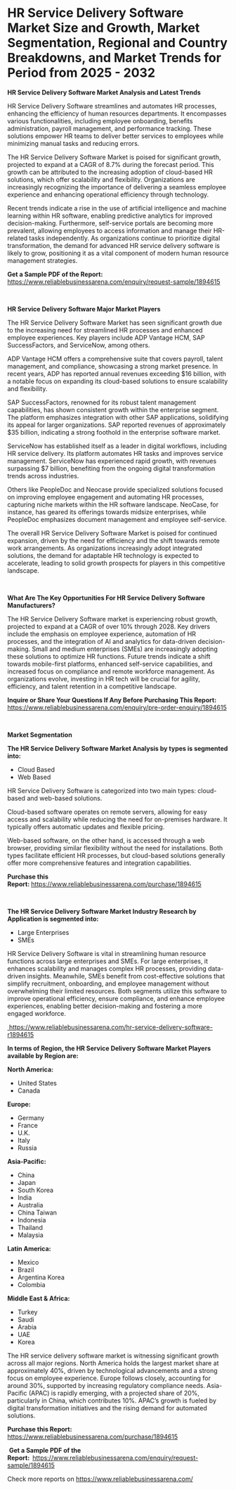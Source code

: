 <p><h1>HR Service Delivery Software Market Size and Growth, Market Segmentation, Regional and Country Breakdowns, and Market Trends for Period from 2025 -  2032</h1></p><p><strong>HR Service Delivery Software Market Analysis and Latest Trends</strong></p>
<p><p>HR Service Delivery Software streamlines and automates HR processes, enhancing the efficiency of human resources departments. It encompasses various functionalities, including employee onboarding, benefits administration, payroll management, and performance tracking. These solutions empower HR teams to deliver better services to employees while minimizing manual tasks and reducing errors.</p><p>The HR Service Delivery Software Market is poised for significant growth, projected to expand at a CAGR of 8.7% during the forecast period. This growth can be attributed to the increasing adoption of cloud-based HR solutions, which offer scalability and flexibility. Organizations are increasingly recognizing the importance of delivering a seamless employee experience and enhancing operational efficiency through technology.</p><p>Recent trends indicate a rise in the use of artificial intelligence and machine learning within HR software, enabling predictive analytics for improved decision-making. Furthermore, self-service portals are becoming more prevalent, allowing employees to access information and manage their HR-related tasks independently. As organizations continue to prioritize digital transformation, the demand for advanced HR service delivery software is likely to grow, positioning it as a vital component of modern human resource management strategies.</p></p>
<p><strong>Get a Sample PDF of the Report:&nbsp;</strong> <a href="https://www.reliablebusinessarena.com/enquiry/request-sample/1894615?utm_campaign=2187&utm_medium=2&utm_source=Github&utm_content=ia&utm_term=10032025&utm_id=hr-service-delivery-software">https://www.reliablebusinessarena.com/enquiry/request-sample/1894615</a></p>
<p>&nbsp;</p>
<p><strong>HR Service Delivery Software Major Market Players</strong></p>
<p><p>The HR Service Delivery Software Market has seen significant growth due to the increasing need for streamlined HR processes and enhanced employee experiences. Key players include ADP Vantage HCM, SAP SuccessFactors, and ServiceNow, among others.</p><p>ADP Vantage HCM offers a comprehensive suite that covers payroll, talent management, and compliance, showcasing a strong market presence. In recent years, ADP has reported annual revenues exceeding $16 billion, with a notable focus on expanding its cloud-based solutions to ensure scalability and flexibility.</p><p>SAP SuccessFactors, renowned for its robust talent management capabilities, has shown consistent growth within the enterprise segment. The platform emphasizes integration with other SAP applications, solidifying its appeal for larger organizations. SAP reported revenues of approximately $35 billion, indicating a strong foothold in the enterprise software market.</p><p>ServiceNow has established itself as a leader in digital workflows, including HR service delivery. Its platform automates HR tasks and improves service management. ServiceNow has experienced rapid growth, with revenues surpassing $7 billion, benefiting from the ongoing digital transformation trends across industries.</p><p>Others like PeopleDoc and Neocase provide specialized solutions focused on improving employee engagement and automating HR processes, capturing niche markets within the HR software landscape. NeoCase, for instance, has geared its offerings towards midsize enterprises, while PeopleDoc emphasizes document management and employee self-service.</p><p>The overall HR Service Delivery Software Market is poised for continued expansion, driven by the need for efficiency and the shift towards remote work arrangements. As organizations increasingly adopt integrated solutions, the demand for adaptable HR technology is expected to accelerate, leading to solid growth prospects for players in this competitive landscape.</p></p>
<p>&nbsp;</p>
<p><strong>What Are The Key Opportunities For HR Service Delivery Software Manufacturers?</strong></p>
<p><p>The HR Service Delivery Software market is experiencing robust growth, projected to expand at a CAGR of over 10% through 2028. Key drivers include the emphasis on employee experience, automation of HR processes, and the integration of AI and analytics for data-driven decision-making. Small and medium enterprises (SMEs) are increasingly adopting these solutions to optimize HR functions. Future trends indicate a shift towards mobile-first platforms, enhanced self-service capabilities, and increased focus on compliance and remote workforce management. As organizations evolve, investing in HR tech will be crucial for agility, efficiency, and talent retention in a competitive landscape.</p></p>
<p><strong>Inquire or Share Your Questions If Any Before Purchasing This Report:</strong> <a href="https://www.reliablebusinessarena.com/enquiry/pre-order-enquiry/1894615?utm_campaign=2187&utm_medium=2&utm_source=Github&utm_content=ia&utm_term=10032025&utm_id=hr-service-delivery-software">https://www.reliablebusinessarena.com/enquiry/pre-order-enquiry/1894615</a></p>
<p>&nbsp;</p>
<p><strong>Market Segmentation</strong></p>
<p><strong>The HR Service Delivery Software Market Analysis by types is segmented into:</strong></p>
<p><ul><li>Cloud Based</li><li>Web Based</li></ul></p>
<p><p>HR Service Delivery Software is categorized into two main types: cloud-based and web-based solutions. </p><p>Cloud-based software operates on remote servers, allowing for easy access and scalability while reducing the need for on-premises hardware. It typically offers automatic updates and flexible pricing. </p><p>Web-based software, on the other hand, is accessed through a web browser, providing similar flexibility without the need for installations. Both types facilitate efficient HR processes, but cloud-based solutions generally offer more comprehensive features and integration capabilities.</p></p>
<p><strong>Purchase this Report:&nbsp;</strong><a href="https://www.reliablebusinessarena.com/purchase/1894615?utm_campaign=2187&utm_medium=2&utm_source=Github&utm_content=ia&utm_term=10032025&utm_id=hr-service-delivery-software">https://www.reliablebusinessarena.com/purchase/1894615</a></p>
<p>&nbsp;</p>
<p><strong>The HR Service Delivery Software Market Industry Research by Application is segmented into:</strong></p>
<p><ul><li>Large Enterprises</li><li>SMEs</li></ul></p>
<p><p>HR Service Delivery Software is vital in streamlining human resource functions across large enterprises and SMEs. For large enterprises, it enhances scalability and manages complex HR processes, providing data-driven insights. Meanwhile, SMEs benefit from cost-effective solutions that simplify recruitment, onboarding, and employee management without overwhelming their limited resources. Both segments utilize this software to improve operational efficiency, ensure compliance, and enhance employee experiences, enabling better decision-making and fostering a more engaged workforce.</p></p>
<p><a href="https://www.reliablebusinessarena.com/hr-service-delivery-software-r1894615?utm_campaign=2187&utm_medium=2&utm_source=Github&utm_content=ia&utm_term=10032025&utm_id=hr-service-delivery-software">&nbsp;https://www.reliablebusinessarena.com/hr-service-delivery-software-r1894615</a></p>
<p><strong>In terms of Region, the HR Service Delivery Software Market Players available by Region are:</strong></p>
<p>
    <p> <strong> North America: </strong>
        <ul>
            <li>United States</li>
            <li>Canada</li>
        </ul>
        </p> 
    <p> <strong> Europe: </strong>
        <ul>
            <li>Germany</li>
            <li>France</li>
            <li>U.K.</li>
            <li>Italy</li>
            <li>Russia</li>
        </ul>
        </p> 
    <p> <strong> Asia-Pacific: </strong>
        <ul>
            <li>China</li>
            <li>Japan</li>
            <li>South Korea</li>
            <li>India</li>
            <li>Australia</li>
            <li>China Taiwan</li>
            <li>Indonesia</li>
            <li>Thailand</li>
            <li>Malaysia</li>
        </ul>
        </p> 
    <p> <strong> Latin America: </strong>
        <ul>
            <li>Mexico</li>
            <li>Brazil</li>
            <li>Argentina Korea</li>
            <li>Colombia</li>
        </ul>
        </p> 
    <p> <strong> Middle East & Africa: </strong>
        <ul>
            <li>Turkey</li>
            <li>Saudi</li>
            <li>Arabia</li>
            <li>UAE</li>
            <li>Korea</li>
        </ul>
    </p>
    </p>
<p><p>The HR service delivery software market is witnessing significant growth across all major regions. North America holds the largest market share at approximately 40%, driven by technological advancements and a strong focus on employee experience. Europe follows closely, accounting for around 30%, supported by increasing regulatory compliance needs. Asia-Pacific (APAC) is rapidly emerging, with a projected share of 20%, particularly in China, which contributes 10%. APAC’s growth is fueled by digital transformation initiatives and the rising demand for automated solutions.</p></p>
<p><strong>Purchase this Report: </strong><a href="https://www.reliablebusinessarena.com/purchase/1894615?utm_campaign=2187&utm_medium=2&utm_source=Github&utm_content=ia&utm_term=10032025&utm_id=hr-service-delivery-software">https://www.reliablebusinessarena.com/purchase/1894615</a></p>
<p>&nbsp;<strong>Get a Sample PDF of the Report:&nbsp;&nbsp;</strong><a href="https://www.reliablebusinessarena.com/enquiry/request-sample/1894615?utm_campaign=2187&utm_medium=2&utm_source=Github&utm_content=ia&utm_term=10032025&utm_id=hr-service-delivery-software">https://www.reliablebusinessarena.com/enquiry/request-sample/1894615</a></p>
<p><strong></strong></p>
<p>Check more reports on <a href="https://www.reliablebusinessarena.com/?utm_campaign=2187&utm_medium=2&utm_source=Github&utm_content=ia&utm_term=10032025&utm_id=hr-service-delivery-software">https://www.reliablebusinessarena.com/</a></p>